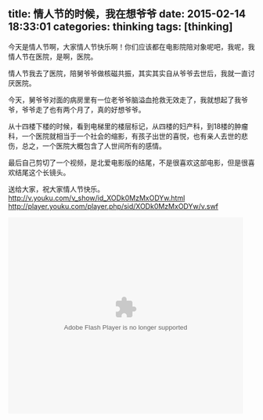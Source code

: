 title: 情人节的时候，我在想爷爷 
date: 2015-02-14 18:33:01
categories: thinking
tags: [thinking]
---
今天是情人节啊，大家情人节快乐啊！你们应该都在电影院陪对象呢吧，我呢，我情人节在医院，是啊，医院。
<!--more-->
情人节我去了医院，陪舅爷爷做核磁共振，其实其实自从爷爷去世后，我就一直讨厌医院。

今天，舅爷爷对面的病房里有一位老爷爷脑溢血抢救无效走了，我就想起了我爷爷，爷爷走了也有两个月了，真的好想爷爷。

从十四楼下楼的时候，看到电梯里的楼层标记，从四楼的妇产科，到18楼的肿瘤科，一个医院就相当于一个社会的缩影，有孩子出世的喜悦，也有亲人去世的悲伤，总之，一个医院大概包含了人世间所有的感情。

最后自己剪切了一个视频，是北爱电影版的结尾，不是很喜欢这部电影，但是很喜欢结尾这个长镜头。

送给大家，祝大家情人节快乐。
<http://v.youku.com/v_show/id_XODk0MzMxODYw.html>
<http://player.youku.com/player.php/sid/XODk0MzMxODYw/v.swf>

<embed src="http://player.youku.com/player.php/sid/XODk0MzMxODYw/v.swf" allowFullScreen="true" quality="high" width="480" height="400" align="middle" allowScriptAccess="always" type="application/x-shockwave-flash"></embed>
